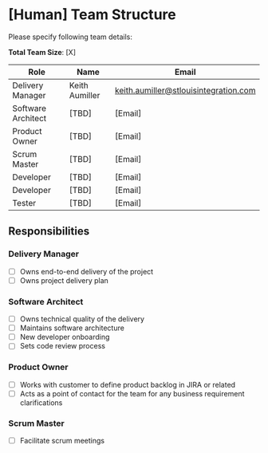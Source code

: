 # [Human] Team Structure

Please specify following team details:

**Total Team Size**: [X]

| Role               | Name   | Email   |
| ------------------ | ------ | ------- |
| Delivery Manager   | Keith Aumiller | keith.aumiller@stlouisintegration.com |
| Software Architect | [TBD] | [Email] |  
| Product Owner      | [TBD] | [Email] |
| Scrum Master       | [TBD] | [Email] |
| Developer          | [TBD] | [Email] |
| Developer          | [TBD] | [Email] |
| Tester             | [TBD] | [Email] |

## Responsibilities

### Delivery Manager

- [ ] Owns end-to-end delivery of the project
- [ ] Owns project delivery plan

### Software Architect

- [ ] Owns technical quality of the delivery
- [ ] Maintains software architecture
- [ ] New developer onboarding
- [ ] Sets code review process

### Product Owner

- [ ] Works with customer to define product backlog in JIRA or related
- [ ] Acts as a point of contact for the team for any business requirement clarifications

### Scrum Master

- [ ] Facilitate scrum meetings



